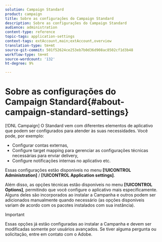 ```yaml
---
solution: Campaign Standard
product: campaign
title: Sobre as configurações do Campaign Standard
description: Sobre as configurações do Campaign Standard
audience: administration
content-type: reference
topic-tags: application-settings
context-tags: extAccount,main;extAccount,overview
translation-type: tm+mt
source-git-commit: 501f52624ce253eb7b0d36d908ac8502cf1d3b48
workflow-type: tm+mt
source-wordcount: '132'
ht-degree: 9%

---
```



# Sobre as configurações do Campaign Standard{#about-campaign-standard-settings}

[!DNL Campaign] O Standard vem com diferentes elementos de aplicativo que podem ser configurados para atender às suas necessidades. Você pode, por exemplo:

* Configurar contas externas,
* Configure target mapping para gerenciar as configurações técnicas necessárias para enviar delivery,
* Configure notificações internas no aplicativo etc.

Essas configurações estão disponíveis no menu **[!UICONTROL Administration]** / **[!UICONTROL Application settings]**.

Além disso, as opções técnicas estão disponíveis no menu **[!UICONTROL Options]**, permitindo que você configure o aplicativo mais especificamente. Alguns deles são incorporados ao instalar a Campanha e outros podem ser adicionados manualmente quando necessário (as opções disponíveis variam de acordo com os pacotes instalados com sua instância).

>[!IMPORTANT]
>
>Essas opções já estão configuradas ao instalar a Campanha e devem ser modificadas somente por usuários avançados. Se tiver alguma pergunta ou solicitação, entre em contato com o Adobe.
